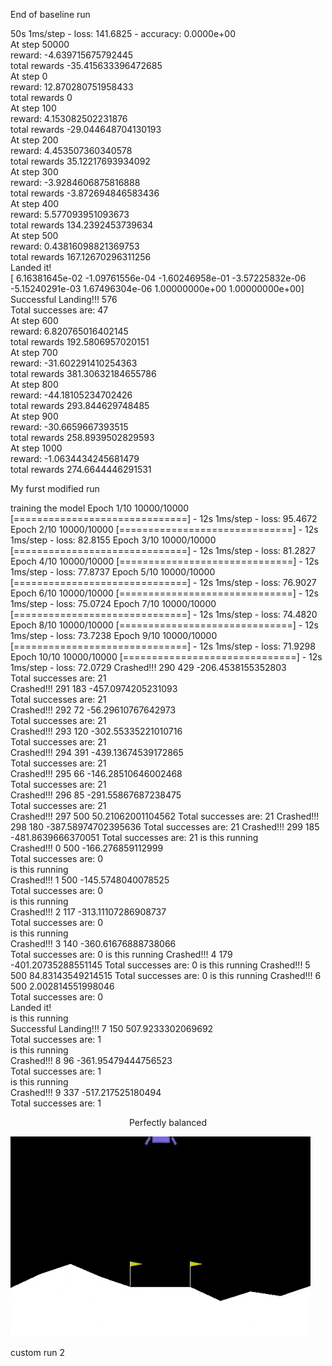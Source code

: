End of baseline run

50s 1ms/step - loss: 141.6825 - accuracy: 0.0000e+00  
At step  50000  
reward:  -4.639715675792445  
total rewards  -35.415633396472685  
At step  0  
reward:  12.870280751958433  
total rewards  0  
At step  100  
reward:  4.153082502231876  
total rewards  -29.044648704130193  
At step  200  
reward:  4.453507360340578  
total rewards  35.12217693934092  
At step  300  
reward:  -3.9284606875816888  
total rewards  -3.872694846583436  
At step  400  
reward:  5.577093951093673  
total rewards  134.2392453739634  
At step  500  
reward:  0.43816098821369753  
total rewards  167.12670296311256  
Landed it!  
[ 6.16381645e-02 -1.09761556e-04 -1.60246958e-01 -3.57225832e-06
 -5.15240291e-03  1.67496304e-06  1.00000000e+00  1.00000000e+00]  
Successful Landing!!!  576  
Total successes are:  47  
At step  600  
reward:  6.820765016402145  
total rewards  192.5806957020151  
At step  700  
reward:  -31.602291410254363  
total rewards  381.30632184655786  
At step  800  
reward:  -44.18105234702426  
total rewards  293.844629748485  
At step  900  
reward:  -30.6659667393515  
total rewards  258.8939502829593  
At step  1000  
reward:  -1.0634434245681479  
total rewards  274.6644446291531  

My furst modified run

training the model
Epoch 1/10
10000/10000 [==============================] - 12s 1ms/step - loss: 95.4672
Epoch 2/10
10000/10000 [==============================] - 12s 1ms/step - loss: 82.8155
Epoch 3/10
10000/10000 [==============================] - 12s 1ms/step - loss: 81.2827
Epoch 4/10
10000/10000 [==============================] - 12s 1ms/step - loss: 77.8737
Epoch 5/10
10000/10000 [==============================] - 12s 1ms/step - loss: 76.9027
Epoch 6/10
10000/10000 [==============================] - 12s 1ms/step - loss: 75.0724
Epoch 7/10
10000/10000 [==============================] - 12s 1ms/step - loss: 74.4820
Epoch 8/10
10000/10000 [==============================] - 12s 1ms/step - loss: 73.7238
Epoch 9/10
10000/10000 [==============================] - 12s 1ms/step - loss: 71.9298
Epoch 10/10
10000/10000 [==============================] - 12s 1ms/step - loss: 72.0729
Crashed!!!  290 429 -206.4538155352803  
Total successes are:  21  
Crashed!!!  291 183 -457.0974205231093  
Total successes are:  21  
Crashed!!!  292 72 -56.29610767642973  
Total successes are:  21  
Crashed!!!  293 120 -302.55335221010716  
Total successes are:  21  
Crashed!!!  294 391 -439.13674539172865  
Total successes are:  21  
Crashed!!!  295 66 -146.28510646002468  
Total successes are:  21  
Crashed!!!  296 85 -291.55867687238475  
Total successes are:  21  
Crashed!!!  297 500 50.21062001104562
Total successes are:  21
Crashed!!!  298 180 -387.58974702395636
Total successes are:  21
Crashed!!!  299 185 -481.8639666370051
Total successes are:  21
is this running  
Crashed!!!  0 500 -166.276859112999  
Total successes are:  0  
is this running  
Crashed!!!  1 500 -145.5748040078525  
Total successes are:  0  
is this running  
Crashed!!!  2 117 -313.11107286908737  
Total successes are:  0  
is this running  
Crashed!!!  3 140 -360.61676888738066  
Total successes are:  0
is this running
Crashed!!!  4 179 -401.20735288551145
Total successes are:  0
is this running
Crashed!!!  5 500 84.83143549214515
Total successes are:  0
is this running
Crashed!!!  6 500 2.002814551998046  
Total successes are:  0  
Landed it!  
is this running  
Successful Landing!!!  7 150 507.9233302069692  
Total successes are:  1  
is this running  
Crashed!!!  8 96 -361.95479444756523  
Total successes are:  1  
is this running  
Crashed!!!  9 337 -517.217525180494  
Total successes are:  1  

<div align="center">
<i![](Lunar_lander_run3.gif) >
<p>Perfectly balanced</p>
</div>

![](Lunar_lander_run3.gif)


custom run 2

